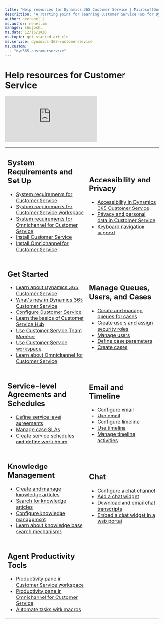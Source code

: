 ```yaml
---
title: "Help resources for Dynamics 365 Customer Service | MicrosoftDocs"
description: "A starting point for learning Customer Service Hub for Dynamics 365 Customer Service."
author: neeranelli
ms.author: nenellim
manager: shujoshi
ms.date: 12/16/2020
ms.topic: get-started-article
ms.service: dynamics-365-customerservice
ms.custom: 
  - "dyn365-customerservice"
---
```


# Help resources for Customer Service


<div class="embeddedvideo"><iframe src="https://www.microsoft.com/videoplayer/embed/6e415bd9-49b7-4416-b744-70278d9fa077" frameborder="0" allowfullscreen=""></iframe></div>

<table>
<tr>
<td><h2>System Requirements and Set Up</h2>
  <ul>
<li><a href="csh-system-requirements.md" data-raw-source="[System requirements for Customer Service](csh-system-requirements.md)">System requirements for Customer Service</a></li>
  <li><a href="customer-service-workspace-system-requirements.md" data-raw-source="[System requirements for Customer Service workspace](customer-service-workspace-system-requirements.md)">System requirements for Customer Service workspace</a></li>
  <li><a href="system-requirements-omnichannel.md" data-raw-source="[System requirements for Omnichannel for Customer Service](system-requirements-omnichannel.md)">System requirements for Omnichannel for Customer Service</a></li>
  <li><a href="availability-customer-service-hub.md" data-raw-source="[Install Customer Service](availability-customer-service-hub.md)">Install Customer Service</a></li>
  <li><a href="omnichannel-provision-license.md" data-raw-source="[Install Omnichannel for Customer Service](aomnichannel-provision-license.md)">Install Omnichannel for Customer Service</a></li>
      
 
  </ul>
  </td>
  
  
<td><h2>Accessibility and Privacy</h2>
  <ul>
  <li><a href="https://docs.microsoft.com/dynamics365/get-started/accessibility/customer-engagement/accessibility" data-raw-source="[Accessibility in Dynamics 365 Customer Service]https://docs.microsoft.com/dynamics365/get-started/accessibility/customer-engagement/accessibility">Accessibility in Dynamics 365 Customer Service</a></li>
<li><a href="https://docs.microsoft.com/dynamics365/get-started/gdpr/" data-raw-source="[Privacy and personal data in Customer Service]https://docs.microsoft.com/dynamics365/get-started/gdpr/">Privacy and personal data in Customer Service</a></li>
<li><a href="keyboard-navigation-support-customer-service-hub.md" data-raw-source="[Keyboard navigation support]keyboard-navigation-support-customer-service-hub.md">Keyboard navigation support</a></li>
 </li> 
  </ul>
  </td>
</tr>    
    
  <td><h2>Get Started</h2>
  <ul>
  <li><a href="https://docs.microsoft.com/learn/modules/get-started-with-dynamics-365-for-customer-service" data-raw-source="[Learn about Dynamics 365 Customer Service]https://docs.microsoft.com/learn/modules/get-started-with-dynamics-365-for-customer-service">Learn about Dynamics 365 Customer Service</a></li>
   <li><a href="whats-new-customer-service.md" data-raw-source="[What's new in Dynamics 365 Customer Service]whats-new-customer-service.md">What's new in Dynamics 365 Customer Service</a></li>
<li><a href="service-manager-guide.md" data-raw-source="[Configure Customer Service]service-manager-guide.md">Configure Customer Service</a></li>
<li><a href="customer-service-hub-user-guide-basics.md" data-raw-source="[Learn the basics of Customer Service Hub]customer-service-hub-user-guide-basics.md">Learn the basics of Customer Service Hub</a></li>
<li><a href="customer-service-team-member.md" data-raw-source="[Use Customer Service Team Member]customer-service-team-member.md">Use Customer Service Team Member</a></li>
<li><a href="csw-overview.md" data-raw-source="[Use Customer Service workspace]csw-overvice.md">Use Customer Service workspace</a></li>
<li><a href="introduction-omnichannel.md" data-raw-source="[Learn about Omnichannel for Customer Service]introduction-omnichannel.md">Learn about Omnichannel for Customer Service</a></li>
      
 
  </ul>
  </td>
  
  
<td><h2>Manage Queues, Users, and Cases</h2>
   <ul>
<li><a href="queues-omnichannel.md" data-raw-source="[Create and manage queues for cases]https://queues-omnichannel.md">Create and manage queues for cases</a></li>
<li><a href="https://docs.microsoft.com/power-platform/admin/create-users-assign-online-security-roles" data-raw-source="[Create users and assign security roles]https://docs.microsoft.com/en-us/power-platform/admin/create-users-assign-online-security-roles">Create users and assign security roles</a></li>
   <li><a href="users-user-profiles.md" data-raw-source="[Manage users](users-user-profiles.md)">Manage users</a></li>
  <li><a href="define-settings-parent-child-cases.md" data-raw-source="Define case parameters](define-settings-parent-child-cases.md)">Define case parameters</a></li>
  <li><a href="customer-service-hub-user-guide-create-a-case.md" data-raw-source="[Create cases](customer-service-hub-user-guide-create-a-case.md)">Create cases</a></li>
 </li> 
  </ul>
  </td>
</tr>    
    
  <td><h2>Service-level Agreements and Schedules</h2>
   <ul>
  <li><a href="define-service-level-agreements.md" data-raw-source="[Define service-level agreements](define-service-level-agreements.md)">Define service level agreements</a></li>
   <li><a href="customer-service-hub-user-guide-case-sla.md" data-raw-source="[Manage case SLAs](customer-service-hub-user-guide-case-sla.md)">Manage case SLAs</a></li>
   <li><a href="create-customer-service-schedule-define-work-hours.md" data-raw-source="[Create service schedules and define work hours](create-customer-service-schedule-define-work-hours.md)">Create service schedules and define work hours</a></li>
  
    
  </ul>
  </td>
  

 <td><h2>Email and Timeline</h2>
   <ul>
  <li><a href="customer-service-hub-user-guide-email-admin.md" data-raw-source="[Configure email](customer-service-hub-user-guide-email-admin.md)">Configure email</a></li>
   <li><a href="customer-service-hub-user-guide-email-overview.md" data-raw-source="[Use email](customer-service-hub-user-guide-email-overview.md)">Use email</a></li>
   <li><a href="customer-service-hub-user-guide-timeline-admin.md" data-raw-source="[Configure timeline](customer-service-hub-user-guide-timeline-admin.md)">Configure timeline</a></li>
   <li><a href="customer-service-hub-user-guide-timeline-overview.md" data-raw-source="[Use timeline](customer-service-hub-user-guide-timeline-overview.md)">Use timeline</a></li>
   <li><a href="customer-service-hub-user-guide-manage-timeline-activities.md" data-raw-source="[Manage timeline activities](customer-service-hub-user-guide-manage-timeline-activities.md)">Manage timeline activities</a></li>
    </li> 
  </ul>
  </td>
</tr> 

 </ul>
  </td>
  

 <td><h2>Knowledge Management</h2>
   <ul>
  <li><a href="customer-service-hub-user-guide-knowledge-article.md" data-raw-source="[Create and manage knowledge articles](customer-service-hub-user-guide-knowledge-article.md)">Create and manage knowledge articles</a></li>
   <li><a href="search-knowledge-articles-csh" data-raw-source="[Search for knowledge articles](search-knowledge-articles-csh.md)">Search for knowledge articles</a></li>
   <li><a href="set-up-knowledge-management-embedded-knowledge-search.md" data-raw-source="[Configure knowledge management](set-up-knowledge-management-embedded-knowledge-search.md)">Configure knowledge management</a></li>
   <li><a href="knowledge-base-search-methods.md" data-raw-source="[Learn about knowledge base search mechanisms](knowledge-base-search-methods.md)">Learn about knowledge base search mechanisms</a></li>
     
  </ul>
  </td>
  

 <td><h2>Chat</h2>
   <ul>
  <li><a href="set-up-chat-widget.md" data-raw-source="[Configure a chat channel](set-up-chat-widget.md)">Configure a chat channel</a></li>
   <li><a href="add-chat-widget.md" data-raw-source="[Add a chat widget](add-chat-widget.md)">Add a chat widget</a></li>
   <li><a href="download-email-chat-transcripts.md" data-raw-source="[Download and email chat transcripts](download-email-chat-transcripts.md)">Download and email chat transcripts</a></li>
   <li><a href="embed-chat-widget-portal.md" data-raw-source="[Embed a chat widget in a web portal](embed-chat-widget-portal.md)">Embed a chat widget in a web portal</a></li>
  
   </ul>
  </td>
</tr> 

 </ul>
  </td>  

 <td><h2>Agent Productivity Tools</h2>
   <ul>
  <li><a href="csw-productivity-pane.md" data-raw-source="[Productivity pane in Customer Service workspace](csw-productivity-pane.md)">Productivity pane in Customer Service workspace</a></li>
   <li><a href="productivity-pane.md" data-raw-source="[Productivity pane in Omnichannel for Customer Service](productivity-pane.md)">Productivity pane in Omnichannel for Customer Service</a></li>
   <li><a href="macros.md" data-raw-source="[Automate tasks with macros](macros.md)">Automate tasks with macros</a></li>
   
  </ul>
  </td>
  
  
</tr> 


</td>

</tr>
</table>
